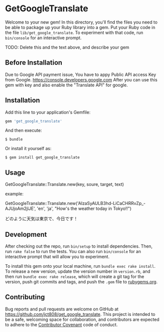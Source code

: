# GetGoogleTranslate

Welcome to your new gem! In this directory, you'll find the files you need to be able to package up your Ruby library into a gem. Put your Ruby code in the file `lib/get_google_translate`. To experiment with that code, run `bin/console` for an interactive prompt.

TODO: Delete this and the text above, and describe your gem

## Before Installation 

Due to Google API payment issue, You have to appy Public API access Key from Google. https://console.developers.google.com
After you can use this gem with key and also enable the "Translate API" for google. 

## Installation

Add this line to your application's Gemfile:

```ruby
gem 'get_google_translate'
```

And then execute:

    $ bundle

Or install it yourself as:

    $ gem install get_google_translate

## Usage

GetGoogleTranslate::Translate.new(key, soure, target, text)

example:

GetGoogleTranslate::Translate.new('AIzaSyAULB3hd-LiCaCHRRvZp_-AJUjoAm2jlJE', 'en', 'ja', "How's the weather today in Tokyo!!")

どのように天気は東京で、今日です！

## Development

After checking out the repo, run `bin/setup` to install dependencies. Then, run `rake false` to run the tests. You can also run `bin/console` for an interactive prompt that will allow you to experiment.

To install this gem onto your local machine, run `bundle exec rake install`. To release a new version, update the version number in `version.rb`, and then run `bundle exec rake release`, which will create a git tag for the version, push git commits and tags, and push the `.gem` file to [rubygems.org](https://rubygems.org).

## Contributing

Bug reports and pull requests are welcome on GitHub at https://github.com/jct808/get_google_translate. This project is intended to be a safe, welcoming space for collaboration, and contributors are expected to adhere to the [Contributor Covenant](contributor-covenant.org) code of conduct.

